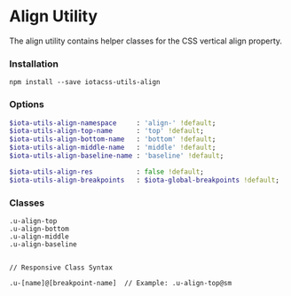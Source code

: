 # Align Utility #

The align utility contains helper classes for the CSS vertical align property.


### Installation ###

```
npm install --save iotacss-utils-align
```


### Options ###

```sass
$iota-utils-align-namespace     : 'align-' !default;
$iota-utils-align-top-name      : 'top' !default;
$iota-utils-align-bottom-name   : 'bottom' !default;
$iota-utils-align-middle-name   : 'middle' !default;
$iota-utils-align-baseline-name : 'baseline' !default;

$iota-utils-align-res           : false !default;
$iota-utils-align-breakpoints   : $iota-global-breakpoints !default;
```


### Classes ###

```
.u-align-top
.u-align-bottom
.u-align-middle
.u-align-baseline


// Responsive Class Syntax

.u-[name]@[breakpoint-name]  // Example: .u-align-top@sm
```

